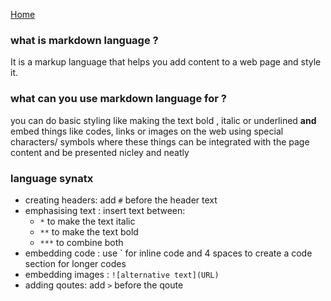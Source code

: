 [Home](https://dinaalsaid.github.io/learning-journal/)
### what is markdown language ?

It is a markup language that helps you add content to a web page and style it.


### what can you use markdown language for ?

you can do basic styling like making the text bold , italic or underlined
**and** embed things like codes, links or images on the web using special characters/ symbols
where these things can be integrated with the page content and be presented nicley and neatly


### language synatx
* creating headers: add `#` before the header text 
* emphasising text : insert text between:
  * `*` to make the text italic
  * `**` to make the text bold
  * `***` to combine both
* embedding code : use ` for inline code and 4 spaces to create a code section for longer codes 
* embedding images : `![alternative text](URL)`
* adding qoutes: add `>` before the qoute

